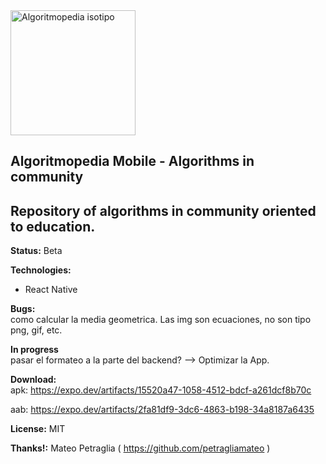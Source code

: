 <img src="https://i0.wp.com/algoritmopedia.org/wp-content/uploads/2022/06/algoritmopediaclaro.png?w=951&ssl=1" alt="Algoritmopedia isotipo" width="200px"/>

## Algoritmopedia Mobile - Algorithms in community
**Repository of algorithms in community oriented to education.**
---

**Status:** Beta

**Technologies:**
- React Native

**Bugs:**<br>
como calcular la media geometrica. Las img son ecuaciones, no son tipo png, gif, etc.

**In progress**<br>
pasar el formateo a la parte del backend? --> Optimizar la App.

**Download:**<br>
apk: https://expo.dev/artifacts/15520a47-1058-4512-bdcf-a261dcf8b70c

aab: https://expo.dev/artifacts/2fa81df9-3dc6-4863-b198-34a8187a6435

**License:** MIT

**Thanks!:** Mateo Petraglia ( https://github.com/petragliamateo )
